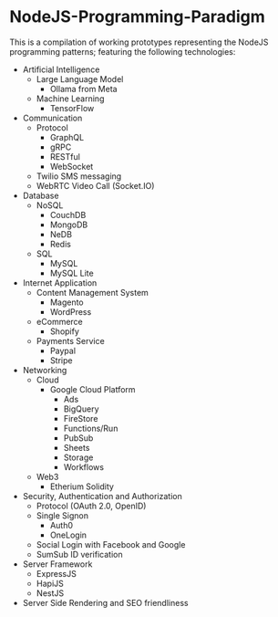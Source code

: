 # NodeJS-Programming-Paradigm

This is a compilation of working prototypes representing the NodeJS programming patterns;
featuring the following technologies:
  - Artificial Intelligence
      - Large Language Model
        - Ollama from Meta
      - Machine Learning
        - TensorFlow
  - Communication
    - Protocol
      - GraphQL
      - gRPC
      - RESTful
      - WebSocket
    - Twilio SMS messaging
    - WebRTC Video Call (Socket.IO)
  - Database
    - NoSQL
      - CouchDB
      - MongoDB
      - NeDB
      - Redis
    - SQL
      - MySQL
      - MySQL Lite
  - Internet Application
    - Content Management System
      - Magento
      - WordPress
    - eCommerce
      - Shopify
    - Payments Service
      - Paypal
      - Stripe
  - Networking
    - Cloud
      - Google Cloud Platform
        - Ads
        - BigQuery
        - FireStore
        - Functions/Run
        - PubSub
        - Sheets
        - Storage
        - Workflows
    - Web3
      - Etherium Solidity
  - Security, Authentication and Authorization
    - Protocol (OAuth 2.0, OpenID)
    - Single Signon
      - Auth0
      - OneLogin
    - Social Login with Facebook and Google
    - SumSub ID verification
  - Server Framework
    - ExpressJS
    - HapiJS
    - NestJS
  - Server Side Rendering and SEO friendliness
